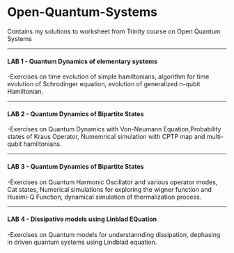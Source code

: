 # Open-Quantum-Systems
Contains my solutions to worksheet  from Trinity course on Open Quantum Systems
********
#### LAB 1 - Quantum Dynamics of elementary systems
-Exercises on time evolution of simple hamiltonians, algorithm for time evolution of Schrodinger equation, evolution of generalized n-qubit Hamiltonian. 
********
#### LAB 2 - Quantum Dynamics of Bipartite States 
-Exercises on Quantum Dynamics with Von-Neumann Equation,Probability states of Kraus Operator, Numemrical simulation with CPTP map and multi-qubit hamiltonians.
*******
#### LAB 3 - Quantum Dynamics of Bipartite States 
-Exercises on Quantum Harmonic Oscillator and various operator modes, Cat states, Numerical simulations for exploring the wigner function and Husimi-Q Function, dynamical simulation of thermalization process. 
*******
#### LAB 4 - Dissipative models using Linblad EQuation
-Exercises on Quantum models for understannding dissipation, dephasing in driven quantum systems using Lindblad equation. 
